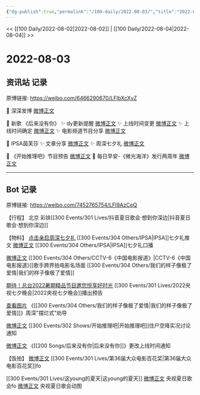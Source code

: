 ```yaml
---
{"dg-publish":true,"permalink":"/100-daily/2022-08-03/","title":"2022-08-03"}
---
```



<< [[100 Daily/2022-08-02\|2022-08-02]] | [[100 Daily/2022-08-04\|2022-08-04]] >>

# 2022-08-03

## 资讯站 记录

原博链接: https://weibo.com/6466290670/LFlbXcXvZ

🌟 深深发博 [微博正文](https://m.weibo.cn/6466290670/4798169852418065)

🌟 新歌 《后来没有你》
✨ dy更新提醒 [微博正文](https://m.weibo.cn/6466290670/4798525466739577)
✨ 上线时间变更 [微博正文](https://m.weibo.cn/6466290670/4798329953976398)
✨ 上线时间确定 [微博正文](https://m.weibo.cn/6466290670/4798524493401331)
✨ 电影频道节目分享 [微博正文](https://m.weibo.cn/6466290670/4798401219143580)

🌟 IPSA茵芙莎
✨ 文章分享 [微博正文](https://m.weibo.cn/6466290670/4798373243393187)
✨ 周深七夕礼 [微博正文](https://m.weibo.cn/6466290670/4798400522618815)

🌟 《开始推理吧》节目预告 [微博正文](https://m.weibo.cn/6466290670/4798430679931780)
🌟 每日早安-《微光海洋》发行两周年 [微博正文](https://m.weibo.cn/6466290670/4798301348826373)

---
## Bot 记录

原博链接: https://weibo.com/7452765754/LFl9AzCeQ

【行程】
北京 彩排[[300 Events/301 Lives/抖音夏日歌会·想到你深边\|抖音夏日歌会·想到你深边]]

【物料】
[点击亲启周深七夕礼](https://weibo.cn/sinaurl?u=https%3A%2F%2Fmp.weixin.qq.com%2Fs%3F__biz%3DMzA3MDI4ODkyOQ%3D%3D%26mid%3D2684171526%26idx%3D1%26sn%3Ddf2361c8a360cf3fb79d388ac1fde920) [[300 Events/304 Others/IPSA\|IPSA]]七夕礼推文
[微博正文](https://m.weibo.cn/1851789841/4798385717249393) [[300 Events/304 Others/IPSA\|IPSA]]七夕礼口播

[微博正文](https://m.weibo.cn/1261788454/4798124767846032) [[300 Events/304 Others/CCTV-6《中国电影报道》\|CCTV-6《中国电影报道》]]歌手跨界拍电影名场面 [[300 Events/304 Others/我们的样子像极了爱情\|我们的样子像极了爱情]]

[期待！总台2022暑期精品节目邀您悦享好时光](https://weibo.cn/sinaurl?u=https%3A%2F%2Fmp.weixin.qq.com%2Fs%2FtcowBU9BHlvqvxGOVhQaVg) [[300 Events/301 Lives/2022央视七夕晚会\|2022央视七夕晚会]]播出预告

[查看图片](https://wx4.sinaimg.cn/large/0088n2Pggy1h4u05t3wkcj30u01hdgpe.jpg) 《[[300 Events/304 Others/我们的样子像极了爱情\|我们的样子像极了爱情]]》周深"摆烂式"劝导

[微博正文](https://m.weibo.cn/2162247381/4798425432069505) [[300 Events/302 Shows/开始推理吧\|开始推理吧]]住户空降实况讨论通知

[微博正文](https://m.weibo.cn/5248300719/4797943405875711) 《[[200 Songs/后来没有你\|后来没有你]]》更改上线时间通知

【饭拍】
[微博正文](https://m.weibo.cn/5993403501/4797774992770143) [[300 Events/301 Lives/第36届大众电影百花奖\|第36届大众电影百花奖]]fo

[[300 Events/301 Lives/这young的夏天\|这young的夏天]]
[微博正文](https://m.weibo.cn/2284245305/4798481019441960) 央视夏日歌会fo
[微博正文](https://m.weibo.cn/3246571812/4798468612948775) 央视夏日歌会动图
